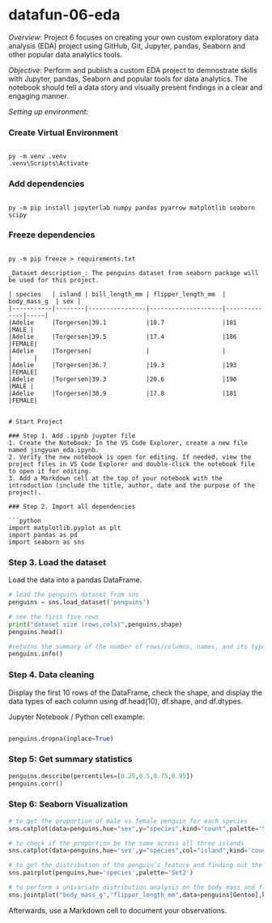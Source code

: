 # datafun-06-eda
_Overview_:
Project 6 focuses on creating your own custom exploratory data analysis (EDA) project using GitHub, Git, Jupyter, pandas, Seaborn and other popular data analytics tools. 

_Objective_:
Perform and publish a custom EDA project to demnostrate skills with Jupyter, pandas, Seaborn and popular tools for data analytics. The notebook should tell a data story and visually present findings in a clear and engaging manner. 

_Setting up environment_: 
### Create Virtual Environment

```shell

py -m venv .venv
.venv\Scripts\Activate
```

### Add dependencies

```shell

py -m pip install jupyterlab numpy pandas pyarrow matplotlib seaborn scipy
```

### Freeze dependencies

```shell

py -m pip freeze > requirements.txt
```

```
_Dataset description_: The penguins dataset from seaborn package will be used for this project. 

| species   | island | bill_length_mm | flipper_length_mm  | body_mass_g  | sex |
|-----------|--------|----------------|--------------------|--------------|-----|
|Adelie     |Torgersen|39.1           |18.7                |181           |MALE |
|Adelie     |Torgersen|39.5           |17.4                |186           |FEMALE|
|Adelie     |Torgersen|               |                    |              |      |
|Adelie     |Torgersen|36.7           |19.3                |193           |FEMALE|
|Adelie     |Torgersen|39.3           |20.6                |190           |MALE |
|Adelie     |Torgersen|38.9           |17.8                |181           |FEMALE|


# Start Project

### Step 1. Add .ipynb juypter file
1. Create the Notebook: In the VS Code Explorer, create a new file named jingyuan_eda.ipynb. 
2. Verify the new notebook is open for editing. If needed, view the project files in VS Code Explorer and double-click the notebook file to open it for editing.
3. Add a Markdown cell at the top of your notebook with the introduction (include the title, author, date and the purpose of the project).

### Step 2. Import all dependencies 

```python
import matplotlib.pyplot as plt
import pandas as pd
import seaborn as sns
```

### Step 3. Load the dataset 

Load the data into a pandas DataFrame.

```python
# load the penguins dataset from sns
penguins = sns.load_dataset('penguins')

# see the first five rows
print("dataset size (rows,cols)",penguins.shape)
penguins.head()

#returns the summary of the number of rows/columns, names, and its type
penguins.info()
```

### Step 4. Data cleaning

Display the first 10 rows of the DataFrame, check the shape, and display the data types of each column using df.head(10), df.shape, and df.dtypes.

Jupyter Notebook / Python cell example:

```python

penguins.dropna(inplace=True)
```
### Step 5: Get summary statistics 
```python
penguins.describe(percentiles=[0.25,0.5,0.75,0.95])
penguins.corr()
```

### Step 6: Seaborn Visualization
```python
# to get the proportion of male vs female penguin for each species
sns.catplot(data=penguins,hue="sex",y="species",kind="count",palette='Set2')

# to check if the proportion be the same across all three islands
sns.catplot(data=penguins,hue='sex',y="species",col="island",kind='count',palette='Set2')

# to get the distribution of the penguin’s feature and finding out the correlation between two numerical variables
sns.pairplot(penguins,hue='species',palette='Set2')

# to perform a univariate distribution analysis on the body mass and flipper length. Also see the corresponding density plots on the marginal axes.
sns.jointplot("body_mass_g","flipper_length_mm",data=penguins[Gentoo],kind='reg')
```
Afterwards, use a Markdown cell to document your observations.

